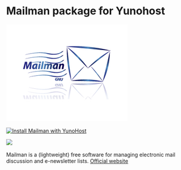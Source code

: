 Mailman package for Yunohost
============================

![](./doc/mailman-logo.jpg)

[![Install Mailman with YunoHost](https://install-app.yunohost.org/install-with-yunohost.png)](https://install-app.yunohost.org/?app=mailman)

![](https://dash.yunohost.org/integration/mailman.svg)

Mailman is a (lightweight) free software for managing electronic mail discussion and e-newsletter lists. [Official website](http://www.list.org/)


